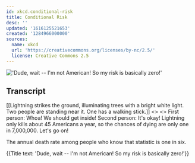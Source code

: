 ```yaml
---
id: xkcd.conditional-risk
title: Conditional Risk
desc: ''
updated: '1616125521653'
created: '1284966000000'
sources:
  name: xkcd
  url: 'https://creativecommons.org/licenses/by-nc/2.5/'
  license: Creative Commons 2.5
---
```

!['Dude, wait -- I'm not American! So my risk is basically zero!'](https://imgs.xkcd.com/comics/conditional_risk.png)

## Transcript
[[Lightning strikes the ground, illuminating trees with a bright white light.  Two people are standing near it.  One has a walking stick.]]
<<CRACK>>
<<BOOM>>
First person: Whoa! We should get inside!
Second person: It's okay! Lightning only kills about 45 Americans a year, so the chances of dying are only one in 7,000,000.  Let's go on!

The annual death rate among people who know that statistic is one in six.

{{Title text: 'Dude, wait -- I'm not American! So my risk is basically zero!'}}
